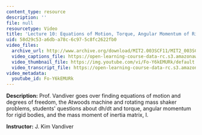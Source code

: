 ```yaml
---
content_type: resource
description: ''
file: null
resourcetype: Video
title: 'Lecture 10: Equations of Motion, Torque, Angular Momentum of Rigid Bodies'
uid: 58d29c53-a6db-a78c-6c97-5c8fc2622fb0
video_files:
  archive_url: http://www.archive.org/download/MIT2.003SCF11/MIT2_003SCF11_lec10_300k.mp4
  video_captions_file: https://open-learning-course-data-rc.s3.amazonaws.com/2-003sc-engineering-dynamics-fall-2011/ef431465f80555b0bf9062dfd9c15de1_Fo-Y6kEMURk.vtt
  video_thumbnail_file: https://img.youtube.com/vi/Fo-Y6kEMURk/default.jpg
  video_transcript_file: https://open-learning-course-data-rc.s3.amazonaws.com/2-003sc-engineering-dynamics-fall-2011/6390bf65bd1bc958a4b62741d4bb31ed_Fo-Y6kEMURk.pdf
video_metadata:
  youtube_id: Fo-Y6kEMURk
---
```


**Description:** Prof. Vandiver goes over finding equations of motion and degrees of freedom, the Atwoods machine and rotating mass shaker problems, students' questions about dh/dt and torque, angular momentum for rigid bodies, and the mass moment of inertia matrix, I.

**Instructor:** J. Kim Vandiver